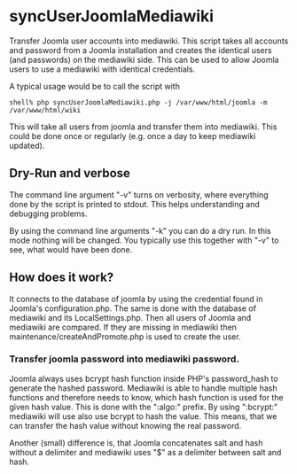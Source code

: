 # syncUserJoomlaMediawiki

Transfer Joomla user accounts into mediawiki. This script takes all
accounts and password from a Joomla installation and creates the
identical users (and passwords) on the mediawiki side.  This can be
used to allow Joomla users to use a mediawiki with identical
credentials.

A typical usage would be to call the script with

    shell% php syncUserJoomlaMediawiki.php -j /var/www/html/joomla -m /var/www/html/wiki
    
This will take all users from joomla and transfer them into
mediawiki. This could be done once or regularly (e.g. once a day to
keep mediawiki updated).

## Dry-Run and verbose

The command line argument "-v" turns on verbosity, where everything
done by the script is printed to stdout. This helps understanding and
debugging problems.

By using the command line arguments "-k" you can do a dry run. In this
mode nothing will be changed. You typically use this together with
"-v" to see, what would have been done.

## How does it work?

It connects to the database of joomla by using the credential found in
Joomla's configuration.php. The same is done with the database of
mediawiki and its LocalSettings.php. Then all users of Joomla and
mediawiki are compared. If they are missing in mediawiki then
maintenance/createAndPromote.php is used to create the user.

### Transfer joomla password into mediawiki password.

Joomla always uses bcrypt hash function inside PHP's password_hash to
generate the hashed password.  Mediawiki is able to handle multiple
hash functions and therefore needs to know, which hash function is
used for the given hash value. This is done with the ":algo:"
prefix. By using ":bcrypt:" mediawiki will use also use bcrypt to hash
the value. This means, that we can transfer the hash value without
knowing the real password.

Another (small) difference is, that Joomla concatenates salt and hash
without a delimiter and mediawiki uses "$" as a delimiter between salt
and hash.


